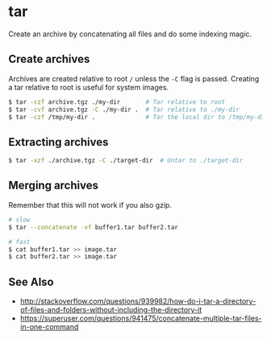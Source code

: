 # tar
Create an archive by concatenating all files and do some indexing magic.

## Create archives
Archives are created relative to root `/` unless the `-C` flag is passed.
Creating a tar relative to root is useful for system images.
```sh
$ tar -czf archive.tgz ./my-dir       # Tar relative to root
$ tar -cvf archive.tgz -C ./my-dir .  # Tar relative to ./my-dir
$ tar -czf /tmp/my-dir .              # Tar the local dir to /tmp/my-dir
```

## Extracting archives
```sh
$ tar -xzf ./archive.tgz -C ./target-dir  # Untar to ./target-dir
```

## Merging archives
Remember that this will not work if you also gzip.
```sh
# slow
$ tar --concatenate -vf buffer1.tar buffer2.tar

# fast
$ cat buffer1.tar >> image.tar
$ cat buffer2.tar >> image.tar
```

## See Also
- http://stackoverflow.com/questions/939982/how-do-i-tar-a-directory-of-files-and-folders-without-including-the-directory-it
- https://superuser.com/questions/941475/concatenate-multiple-tar-files-in-one-command

